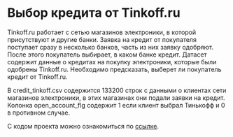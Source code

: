 # Выбор кредита от Tinkoff.ru

Tinkoff.ru работает с сетью магазинов электроники, в которой присутствуют и другие банки. Заявка на кредит от покупателя поступает сразу в несколько банков, часть из них заявку одобряют. После этого покупатель выбирает, в каком банке кредит. Датасет содержит данные о кредитах на покупку электроники, которые были одобрены Tinkoff.ru. Необходимо предсказать, выберет ли покупатель кредит от Tinkoff.ru.

В credit_tinkoff.csv содержится 133200 строк с данными о клиентах сети магазинов электроники, в этих магазинах они подали заявки на кредит. Колонка open_account_flg содержит 1 если клиент выбрал Тинькофф и 0 в противном случае.

С кодом проекта можно ознакомиться по [ссылке](\boost_tinkoff.ipynb).
